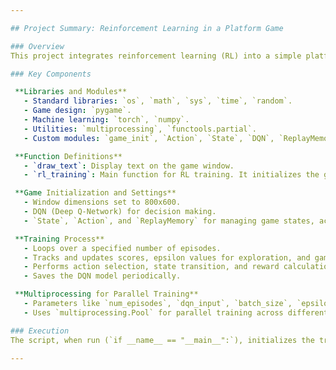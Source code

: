 ```yaml
---

## Project Summary: Reinforcement Learning in a Platform Game

### Overview
This project integrates reinforcement learning (RL) into a simple platform game using Python, Pygame, and PyTorch. The objective is to train an agent to navigate through the game environment, maximizing scores while making intelligent decisions.

### Key Components

 **Libraries and Modules**
   - Standard libraries: `os`, `math`, `sys`, `time`, `random`.
   - Game design: `pygame`.
   - Machine learning: `torch`, `numpy`.
   - Utilities: `multiprocessing`, `functools.partial`.
   - Custom modules: `game_init`, `Action`, `State`, `DQN`, `ReplayMemory` from `game_design` and `reinforcement_learning` packages.

 **Function Definitions**
   - `draw_text`: Display text on the game window.
   - `rl_training`: Main function for RL training. It initializes the game environment, implements the learning loop, and saves model weights.

 **Game Initialization and Settings**
   - Window dimensions set to 800x600.
   - DQN (Deep Q-Network) for decision making.
   - `State`, `Action`, and `ReplayMemory` for managing game states, actions, and memory replay.

 **Training Process**
   - Loops over a specified number of episodes.
   - Tracks and updates scores, epsilon values for exploration, and game states.
   - Performs action selection, state transition, and reward calculation.
   - Saves the DQN model periodically.

 **Multiprocessing for Parallel Training**
   - Parameters like `num_episodes`, `dqn_input`, `batch_size`, `epsilon_start`, `memory_len` are set.
   - Uses `multiprocessing.Pool` for parallel training across different configurations.

### Execution
The script, when run (`if __name__ == "__main__":`), initializes the training parameters, shuffles them, and starts the RL training in parallel using multiple processes.

---
```

